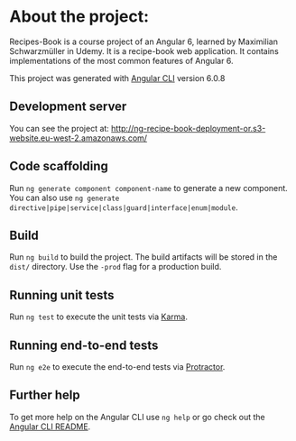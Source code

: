 # About the project:

Recipes-Book is a course project of an Angular 6, learned by Maximilian Schwarzmüller in Udemy. It is a recipe-book web application. It contains implementations of the most common features of Angular 6.


This project was generated with [Angular CLI](https://github.com/angular/angular-cli) version 6.0.8

## Development server

You can see the project at: http://ng-recipe-book-deployment-or.s3-website.eu-west-2.amazonaws.com/

## Code scaffolding

Run `ng generate component component-name` to generate a new component. You can also use `ng generate directive|pipe|service|class|guard|interface|enum|module`.

## Build

Run `ng build` to build the project. The build artifacts will be stored in the `dist/` directory. Use the `-prod` flag for a production build.

## Running unit tests

Run `ng test` to execute the unit tests via [Karma](https://karma-runner.github.io).

## Running end-to-end tests

Run `ng e2e` to execute the end-to-end tests via [Protractor](http://www.protractortest.org/).

## Further help

To get more help on the Angular CLI use `ng help` or go check out the [Angular CLI README](https://github.com/angular/angular-cli/blob/master/README.md).

